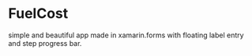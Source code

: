 # FuelCost
 simple and beautiful app made in xamarin.forms with floating label entry and step progress bar.
